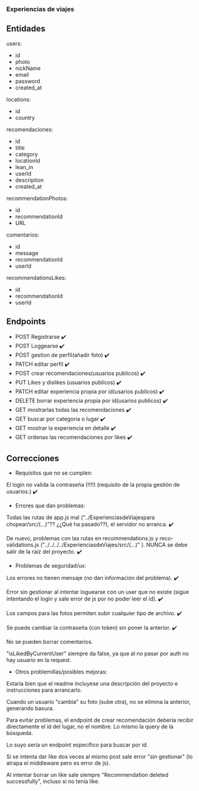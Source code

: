 ### Experiencias de viajes

## Entidades

users:

- id
- photo
- nickName
- email
- password
- created_at

locations:

- id
- country

recomendaciones:

- id
- title
- category
- locationId
- lean_in
- userId
- description
- created_at

recommendationPhotos:

- id
- recommendationId
- URL

comentarios:

- id
- message
- recommendationId
- userId

recommendationsLikes:

- id
- recommendationId
- userId

## Endpoints

- POST Registrarse ✔️
- POST Loggearse ✔️
- POST gestion de perfil(añadir foto) ✔️
- PATCH editar perfil ✔️
- POST crear recomendaciones(usuarios publicos) ✔️
- PUT Likes y dislikes (usuarios publicos) ✔️
- PATCH editar experiencia propia por id(usarios publicos) ✔️
- DELETE borrar experiencia propia por id(usarios publicos) ✔️
- GET mostrarlas todas las recomendaciones ✔️
- GET buscar por categoria o lugar ✔️
- GET mostrar la experiencia en detalle ✔️
- GET ordenas las recomendaciones por likes ✔️

## Correcciones

- Requisitos que no se cumplen:

El login no valida la contraseña (!!!!) (requisito de la propia gestión de usuarios.) ✔️

- Errores que dan problemas:

Todas las rutas de app.js mal ("../ExperienciasdeViajespara chopear/src/(...)"?? ¿¿Qué ha pasado??), el servidor no arranca. ✔️

De nuevo, problemas con las rutas en recommendations.js y reco-validations.js ("../../../../ExperienciasdeViajes/src/(...)" ). NUNCA se debe salir de la raíz del proyecto. ✔️

- Problemas de seguridad/ux:

Los errores no tienen mensaje (no dan información del problema). ✔️

Error sin gestionar al intentar loguearse con un user que no existe (sigue intentando el login y sale error de js por no poder leer el id). ✔️

Los campos para las fotos permiten subir cualquier tipo de archivo. ✔️

Se puede cambiar la contraseña (con token) sin poner la anterior. ✔️

No se pueden borrar comentarios.

"isLikedByCurrentUser" siempre da false, ya que al no pasar por auth no hay usuario en la request.

- Otros problemillas/posibles mejoras:

Estaría bien que el readme incluyese una descripción del proyecto e instrucciones para arrancarlo.

Cuando un usuario "cambia" su foto (sube otra), no se elimina la anterior, generando basura.

Para evitar problemas, el endpoint de crear recomendación debería recibir directamente el id del lugar, no el nombre. Lo mismo la query de la búsqueda.

Lo suyo sería un endpoint específico para buscar por id.

Si se intenta dar like dos veces al mismo post sale error "sin gestionar" (lo atrapa el middleware pero es error de js).

Al intentar borrar un like sale siempre "Recommendation deleted successfully", incluso si no tenía like.
